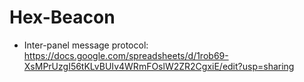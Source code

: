 # Hex-Beacon

- Inter-panel message protocol:
https://docs.google.com/spreadsheets/d/1rob69-XsMPrUzgI56tKLvBUIv4WRmFOslW2ZR2CgxiE/edit?usp=sharing

